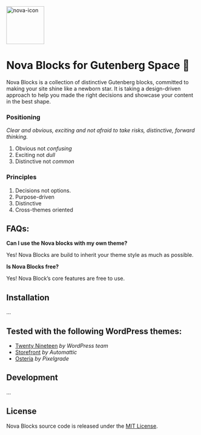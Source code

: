 <img width="100" alt="nova-icon" src="https://user-images.githubusercontent.com/1632775/58468221-d0f5b180-8145-11e9-9c5f-21a7eb902dcb.png">

# Nova Blocks for Gutenberg Space 🌌

Nova Blocks is a collection of distinctive Gutenberg blocks, committed to making your site shine like a newborn star.  It is taking a design-driven approach to help you made the right decisions and showcase your content in the best shape.

### Positioning
*Clear and obvious, exciting and not afraid to take risks, distinctive, forward thinking.*

1. Obvious not *confusing*
2. Exciting not *dull*
3. Distinctive not *common*

### Principles

1. Decisions not options.
2. Purpose-driven
3. Distinctive
4. Cross-themes oriented

## FAQs:

**Can I use the Nova blocks with my own theme?**

Yes! Nova Blocks are build to inherit your theme style as much as possible.

**Is Nova Blocks free?**

Yes! Nova Block’s core features are free to use.

## Installation
...

## Tested with the following WordPress themes:
- [Twenty Nineteen](https://wordpress.org/themes/twentynineteen/) _by WordPress team_
- [Storefront](https://wordpress.org/themes/storefront/) _by Automattic_
- [Osteria](https://pixelgrade.com/themes/osteria/) _by Pixelgrade_

## Development
...

## License
Nova Blocks source code is released under the [MIT License](https://github.com/pixelgrade/nova-blocks/blob/master/LICENSE).
